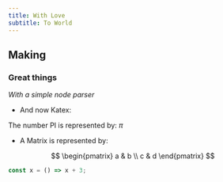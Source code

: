 ```yaml
---
title: With Love
subtitle: To World
---
```


## Making

### Great things

_With a simple node parser_

- And now Katex:

The number PI is represented by: $\pi$

- A Matrix is represented by:

$$
\begin{pmatrix}
   a & b \\
   c & d
\end{pmatrix}
$$

```js
const x = () => x + 3;
```
